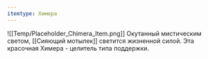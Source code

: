 ```yaml
---
itemtype: Химера
---
```

![[Temp/Placeholder_Chimera_Item.png]]
Окутанный мистическим светом, [[Сияющий мотылек]] светится жизненной силой. Эта красочная Химера - целитель типа поддержки.
